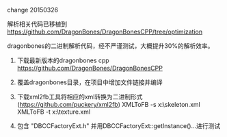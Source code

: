 change 20150326

解析相关代码已移植到
https://github.com/DragonBones/DragonBonesCPP/tree/optimization


dragonbones的二进制解析代码，经不严谨测试，大概提升30%的解析效率。

1. 下载最新版本的dragonbones cpp
https://github.com/DragonBones/DragonBonesCPP

2. 覆盖dragonbones目录，在项目中增加文件链接并编译

3. 下载xml2fb工具将相应的xml转换为二进制形式(https://github.com/puckery/xml2fb)
XMLToFB -s x:\skeleton.xml
XMLToFB -t x:\texture.xml

4. 包含 "DBCCFactoryExt.h" 并用DBCCFactoryExt::getInstance()...进行测试
